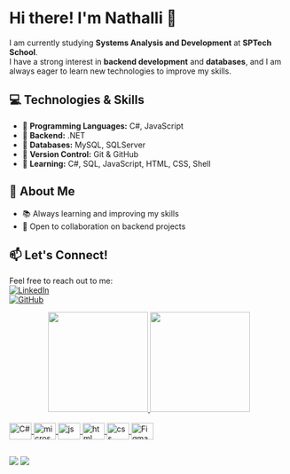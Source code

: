# Hi there! I'm Nathalli :raising_hand:

I am currently studying **Systems Analysis and Development** at **SPTech School**.  
I have a strong interest in **backend development** and **databases**, and I am always eager to learn new technologies to improve my skills.  

## 💻 Technologies & Skills  
- 🔹 **Programming Languages:** C#, JavaScript  
- 🔹 **Backend:** .NET  
- 🔹 **Databases:** MySQL, SQLServer 
- 🔹 **Version Control:** Git & GitHub
- 🔹 **Learning:** C#, SQL, JavaScript, HTML, CSS, Shell

## 🚀 About Me  
- 📚 Always learning and improving my skills  
- 🤝 Open to collaboration on backend projects  

## 📫 Let's Connect!  
Feel free to reach out to me:  
[![LinkedIn](https://img.shields.io/badge/LinkedIn-000?style=for-the-badge&logo=linkedin&logoColor=0A66C2)](www.linkedin.com/in/nathalli-ribeiro)  
[![GitHub](https://img.shields.io/badge/GitHub-000?style=for-the-badge&logo=github&logoColor=white)](https://github.com/nathalli99)  

<div align="center">
  <a href="https://github.com/">
  <img height="180em" src="https://github-readme-stats.vercel.app/api?username=nathalli99&show_icons=true&theme=calm&include_all_commits=true&count_private=true"/>
  <img height="180em" src="https://github-readme-stats.vercel.app/api/top-langs/?username=nathalli99&layout=compact&langs_count=7&theme=calm"/>
</div>

<div style="display: inline_block"><br>
  <img align="center" alt="C#" height="30" width="40"
    src="https://cdn.jsdelivr.net/gh/devicons/devicon/icons/csharp/csharp-original.svg">
   <img align="center" alt="microsoftsqlserver" height="30" width="40"
    src="https://cdn.jsdelivr.net/gh/devicons/devicon/icons/microsoftsqlserver/microsoftsqlserver-plain.svg">
    <img align="center" alt="js" height="30" width="40"
    src="https://cdn.jsdelivr.net/gh/devicons/devicon@latest/icons/javascript/javascript-original.svg">
  <img align="center" alt="html" height="30" width="40"
    src="https://cdn.jsdelivr.net/gh/devicons/devicon@latest/icons/html5/html5-original.svg">
  <img align="center" alt="css" height="30" width="40"
    src="https://cdn.jsdelivr.net/gh/devicons/devicon@latest/icons/css3/css3-original.svg">
  <img align="center" alt="Figma" height="30" width="40"
    src="https://cdn.jsdelivr.net/gh/devicons/devicon/icons/figma/figma-original.svg">        

</div>

 ##
 
 <div> 
  <a href = "mailto:nathalliribeiro15@gmail.com"><img src="https://img.shields.io/badge/Gmail-D14836?style=for-the-badge&logo=gmail&logoColor=white" target="_blank"></a>
  <a href="https://www.linkedin.com/in/nathalli-ribeiro-7b0242251/" target="_blank"><img src="https://img.shields.io/badge/-LinkedIn-%230077B5?style=for-the-badge&logo=linkedin&logoColor=white" target="_blank"></a> 
<div>
  
